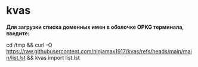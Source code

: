 # kvas
**Для загрузки списка доменных имен в оболочке OPKG терминала, введите:**

cd /tmp && curl -O https://raw.githubusercontent.com/ninjamax1917/kvas/refs/heads/main/main/list.lst && kvas import list.lst
